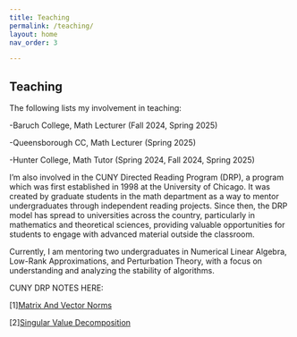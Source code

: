 ```yaml
---
title: Teaching
permalink: /teaching/
layout: home
nav_order: 3

---
```

## Teaching
The following lists my involvement  in teaching:

-Baruch College, Math Lecturer  (Fall 2024, Spring 2025)

-Queensborough CC, Math Lecturer (Spring 2025)

-Hunter College, Math Tutor (Spring 2024, Fall 2024, Spring 2025)

I’m also involved in the CUNY Directed Reading Program (DRP), a program which was first established in 1998 at the University of Chicago. It was created by graduate students in the math department as a way to mentor undergraduates through independent reading projects. Since then, the DRP model has spread to universities across the country, particularly in mathematics and theoretical sciences, providing valuable opportunities for students to engage with advanced material outside the classroom. 

Currently, I am mentoring two undergraduates in Numerical Linear Algebra, Low-Rank Approximations, and Perturbation Theory, with a focus on understanding and analyzing the stability of algorithms. 


CUNY DRP NOTES HERE: 

[1][Matrix And Vector Norms](https://github.com/hajarzaid/hajarzaid.github.io/blob/f198ecfe57c0d635a994e6ac2885e37d5ee484dc/NormsNotes.pdf)

[2][Singular Value Decomposition](https://github.com/hajarzaid/hajarzaid.github.io/blob/8c82c2fec165fdd0394787677f351e6fd450ff68/SVD.pdf)

